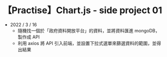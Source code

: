 # 【Practise】Chart.js - side project 01

- 2022 / 3 / 16
  - 隨機找一個於「政府資料開放平台」的資料，並將資料匯進 mongoDB，製作成 API
  - 利用 axios 將 API 引入前端，並設置下拉式選單來篩選資料的範圍，並得出結果

